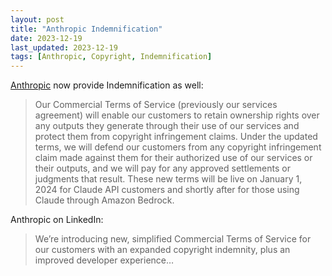 ```yaml
---
layout: post
title: "Anthropic Indemnification"
date: 2023-12-19
last_updated: 2023-12-19
tags: [Anthropic, Copyright, Indemnification]
---
```


[Anthropic](https://www.linkedin.com/posts/anthropicresearch_were-introducing-new-simplified-commercial-activity-7142921048345260032-bh29?utm_source=share&utm_medium=member_desktop) now provide Indemnification as well:

> Our Commercial Terms of Service (previously our services agreement) will enable our customers to retain ownership rights over any outputs they generate through their use of our services and protect them from copyright infringement claims. Under the updated terms, we will defend our customers from any copyright infringement claim made against them for their authorized use of our services or their outputs, and we will pay for any approved settlements or judgments that result. These new terms will be live on January 1, 2024 for Claude API customers and shortly after for those using Claude through Amazon Bedrock.


Anthropic on LinkedIn:
> We’re introducing new, simplified Commercial Terms of Service for our customers with an expanded copyright indemnity, plus an improved developer experience…
